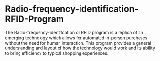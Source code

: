 # Radio-frequency-identification-RFID-Program
The Radio-frequency-identifcation or RFID program is a replica of an emerging technology which allows for automated in-person purchases without the need for human interaction. This program provides a general understanding and layout of how the technology would work and its ability to bring efficiency to typical shopping experiences.
